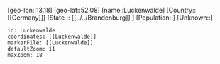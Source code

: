 ﻿---
location: [52.08,13.18]
mapzoom: [7,12] 
mapmarker: city 
type: City
tags:
- geo/City


SpocWebEntityId: 32124
isDeleted: false
confidential: public

---
[geo-lon::13.18]
[geo-lat::52.08]
[name::Luckenwalde]
[Country::[[Germany]]]
[State :: [[../../Brandenburg]] ]
[Population::]
[Unknown::]


```leaflet
id: Luckenwalde
coordinates: [[Luckenwalde]]
markerFile: [[Luckenwalde]]
defaultZoom: 11 
maxZoom: 18
```
